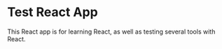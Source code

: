 # Test React App
This React app is for learning React, as well as testing several tools with React.
